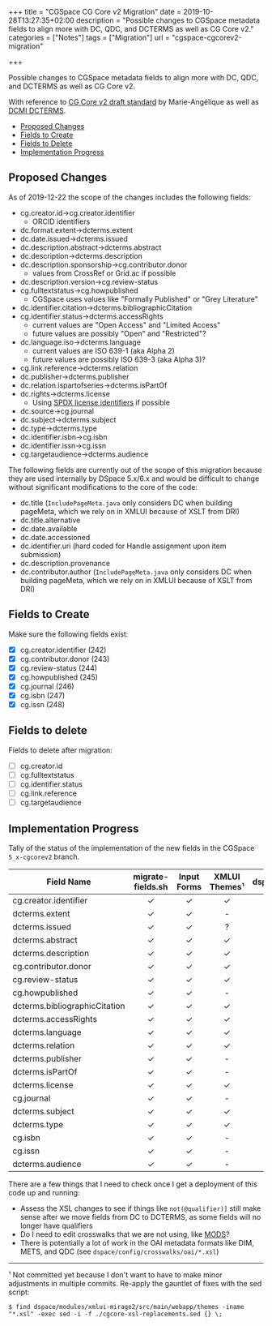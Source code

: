 +++
title = "CGSpace CG Core v2 Migration"
date = 2019-10-28T13:27:35+02:00
description = "Possible changes to CGSpace metadata fields to align more with DC, QDC, and DCTERMS as well as CG Core v2."
categories = ["Notes"]
tags = ["Migration"]
url = "cgspace-cgcorev2-migration"

+++

Possible changes to CGSpace metadata fields to align more with DC, QDC, and DCTERMS as well as CG Core v2.

With reference to [CG Core v2 draft standard](https://agriculturalsemantics.github.io/cg-core/cgcore.html) by Marie-Angélique as well as [DCMI DCTERMS](http://www.dublincore.org/specifications/dublin-core/dcmi-terms/).

<!--more-->

- [Proposed Changes](#proposed-changes)
- [Fields to Create](#fields-to-create)
- [Fields to Delete](#fields-to-delete)
- [Implementation Progress](#implementation-progress)

## Proposed Changes
As of 2019-12-22 the scope of the changes includes the following fields:

- cg.creator.id→cg.creator.identifier
  - ORCID identifiers
- dc.format.extent→dcterms.extent
- dc.date.issued→dcterms.issued
- dc.description.abstract→dcterms.abstract
- dc.description→dcterms.description
- dc.description.sponsorship→cg.contributor.donor
  - values from CrossRef or Grid.ac if possible
- dc.description.version→cg.review-status
- cg.fulltextstatus→cg.howpublished
  - CGSpace uses values like "Formally Published" or "Grey Literature"
- dc.identifier.citation→dcterms.bibliographicCitation
- cg.identifier.status→dcterms.accessRights
  - current values are "Open Access" and "Limited Access"
  - future values are possibly "Open" and "Restricted"?
- dc.language.iso→dcterms.language
  - current values are ISO 639-1 (aka Alpha 2)
  - future values are possibly ISO 639-3 (aka Alpha 3)?
- cg.link.reference→dcterms.relation
- dc.publisher→dcterms.publisher
- dc.relation.ispartofseries→dcterms.isPartOf
- dc.rights→dcterms.license
  - Using [SPDX license identifiers](https://spdx.org/licenses/) if possible
- dc.source→cg.journal
- dc.subject→dcterms.subject
- dc.type→dcterms.type
- dc.identifier.isbn→cg.isbn
- dc.identifier.issn→cg.issn
- cg.targetaudience→dcterms.audience

The following fields are currently out of the scope of this migration because they are used internally by DSpace 5.x/6.x and would be difficult to change without significant modifications to the core of the code:

- dc.title (`IncludePageMeta.java` only considers DC when building pageMeta, which we rely on in XMLUI because of XSLT from DRI)
- dc.title.alternative
- dc.date.available
- dc.date.accessioned
- dc.identifier.uri (hard coded for Handle assignment upon item submission)
- dc.description.provenance
- dc.contributor.author (`IncludePageMeta.java` only considers DC when building pageMeta, which we rely on in XMLUI because of XSLT from DRI)

## Fields to Create
Make sure the following fields exist:

- [x] cg.creator.identifier (242)
- [x] cg.contributor.donor (243)
- [x] cg.review-status (244)
- [x] cg.howpublished (245)
- [x] cg.journal (246)
- [x] cg.isbn (247)
- [x] cg.issn (248)

## Fields to delete
Fields to delete after migration:

- [ ] cg.creator.id
- [ ] cg.fulltextstatus
- [ ] cg.identifier.status
- [ ] cg.link.reference
- [ ] cg.targetaudience

## Implementation Progress
Tally of the status of the implementation of the new fields in the CGSpace `5_x-cgcorev2` branch.

| Field Name | migrate-fields.sh | Input Forms | XMLUI Themes¹ | dspace.cfg | Discovery | Atmire Modules | Crosswalks |
| ---------- | :---------------: | :---------: | :-----------: | :--------: | :-------: | :------------: | :--------: |
cg.creator.identifier | ✓ | ✓ | ✓ | - | ✓ | ✓ | |
dcterms.extent | ✓ | ✓ | - | - | - | - | |
dcterms.issued | ✓ | ✓ | ? | ✓ | ✓ | ✓ | |
dcterms.abstract | ✓ | ✓ | ✓ | ✓ | ✓ | - | |
dcterms.description | ✓ | ✓ | ✓ | ✓ | ✓ | ✓ | |
cg.contributor.donor | ✓ | ✓ | ✓ | ✓ | ✓ | ✓ | |
cg.review-status | ✓ | ✓ | ✓ | - | ✓ | - | |
cg.howpublished | ✓ | ✓ | - | - | - | - | |
dcterms.bibliographicCitation | ✓ | ✓ | ✓ | - | - | ✓ | |
dcterms.accessRights | ✓ | ✓ | ✓ | - | ✓ | ✓ | |
dcterms.language | ✓ | ✓ | ✓ | - | ✓ | ✓ | |
dcterms.relation | ✓ | ✓ | ✓ | - | - | - | |
dcterms.publisher | ✓ | ✓ | - | - | ✓ | ✓ | |
dcterms.isPartOf | ✓ | ✓ | - | ✓ | ✓ | ✓ | |
dcterms.license | ✓ | ✓ | ✓ | ✓ | ✓ | ✓ | |
cg.journal | ✓ | ✓ | - | - | ✓ | ✓ | |
dcterms.subject | ✓ | ✓ | ✓ | ✓ | ✓ | ✓ | |
dcterms.type | ✓ | ✓ | ✓ | ✓ | ✓ | ✓ | |
cg.isbn | ✓ | ✓ | - | - | - | ✓ | |
cg.issn | ✓ | ✓ | - | - | - | ✓ | |
dcterms.audience | ✓ | ✓ | - | - | - | ✓ | |

There are a few things that I need to check once I get a deployment of this code up and running:

- Assess the XSL changes to see if things like `not(@qualifier)]` still make sense after we move fields from DC to DCTERMS, as some fields will no longer have qualifiers
- Do I need to edit crosswalks that we are not using, like [MODS](https://wiki.lyrasis.org/display/DSDOC5x/DSpace+AIP+Format#DSpaceAIPFormat-MODSSchema)?
- There is potentially a lot of work in the OAI metadata formats like DIM, METS, and QDC (see `dspace/config/crosswalks/oai/*.xsl`)

------
¹ Not committed yet because I don't want to have to make minor adjustments in multiple commits. Re-apply the gauntlet of fixes with the sed script:

```
$ find dspace/modules/xmlui-mirage2/src/main/webapp/themes -iname "*.xsl" -exec sed -i -f ./cgcore-xsl-replacements.sed {} \;
```
